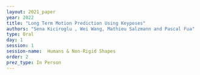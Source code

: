 ```yaml
---
layout: 2021_paper
year: 2022
title: "Long Term Motion Prediction Using Keyposes"
authors: "Sena Kiciroglu , Wei Wang, Mathieu Salzmann and Pascal Fua"
type: Oral
day: 1
session: 1
session-name:  Humans & Non-Rigid Shapes
order: 2
prez_type: In Person
---
```

